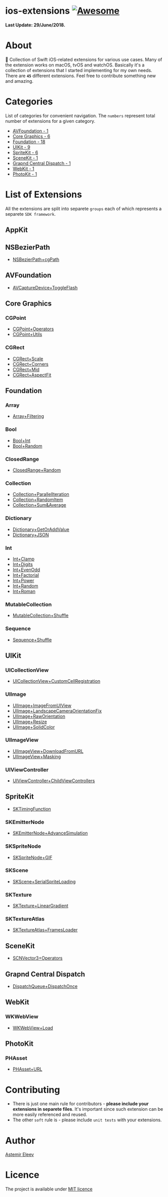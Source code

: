 # ios-extensions [![Awesome](https://cdn.rawgit.com/sindresorhus/awesome/d7305f38d29fed78fa85652e3a63e154dd8e8829/media/badge.svg)](https://github.com/sindresorhus/awesome)

**Last Update: 29/June/2018.**

# About

🎉 Collection of Swift iOS-related extensions for various use cases. Many of the extension works on macOS, tvOS and watchOS. Basically it's a collection of extensions that I started implementing for my own needs. There are **`45`** different extensions. Feel free to contribute something new and amazing. 

# Categories
List of categories for convenient navigation. The `numbers` represent total number of extensions for a given category.

- [AVFoundation - 1](#avfoundation) 
- [Core Graphics - 6](#core-graphics)
- [Foundation - 18](#foundation)
- [UIKit - 9](#uikit)
- [SpriteKit - 6](#spritekit)
- [SceneKit - 1](#scenekit)
- [Grapnd Central Dispatch - 1](#grapnd-central-dispatch)
- [WebKit - 1](#webkit)
- [PhotoKit - 1](#photokit)


# List of Extensions
All the extensions are split into separete `groups` each of which represents a separete `SDK framework`. 

## AppKit

## NSBezierPath
- [NSBezierPath+cgPath](https://github.com/jVirus/ios-extensions/blob/master/ios-extensions/Extensions/AppKit/NSBezierPath%2BcgPath.swift)

## AVFoundation
- [AVCaptureDevice+ToggleFlash](https://github.com/jVirus/ios-extensions/blob/master/ios-extensions/Extensions/AVFoundation/AVCaptureDevice%2BToggleFlash.swift)

## Core Graphics

### CGPoint
- [CGPoint+Operators](https://github.com/jVirus/ios-extensions/blob/master/ios-extensions/Extensions/CoreGraphics/CGPoint/CGPoint%2BOperators.swift)
- [CGPoint+Utils](https://github.com/jVirus/ios-extensions/blob/master/ios-extensions/Extensions/CoreGraphics/CGPoint/CGPoint%2BUtils.swift)

### CGRect
- [CGRect+Scale](https://github.com/jVirus/ios-extensions/blob/master/ios-extensions/Extensions/CoreGraphics/CGRect/CGRect%2BScale.swift)
- [CGRect+Corners](https://github.com/jVirus/ios-extensions/blob/master/ios-extensions/Extensions/CoreGraphics/CGRect/CGRect%2BCorners.swift)
- [CGRect+Mid](https://github.com/jVirus/ios-extensions/blob/master/ios-extensions/Extensions/CoreGraphics/CGRect/CGRect%2BMid.swift)
- [CGRect+AspectFit](https://github.com/jVirus/ios-extensions/blob/master/ios-extensions/Extensions/CoreGraphics/CGRect/CGRect%2BAspectFit.swift)

## Foundation

### Array
- [Array+Filtering](https://github.com/jVirus/ios-extensions/blob/master/ios-extensions/Extensions/Foundation/Array/Array%2BFiltering.swift)

### Bool
- [Bool+Int](https://github.com/jVirus/ios-extensions/blob/master/ios-extensions/Extensions/Foundation/Bool/Bool%2BInt.swift)
- [Bool+Random](https://github.com/jVirus/ios-extensions/blob/master/ios-extensions/Extensions/Foundation/Bool/Bool%2BRandom.swift)

### ClosedRange
- [ClosedRange+Random](https://github.com/jVirus/ios-extensions/blob/master/ios-extensions/Extensions/Foundation/ClosedRange/ClosedRange%2BRandom.swift)   

### Collection 
- [Collection+ParallelIteration](https://github.com/jVirus/ios-extensions/blob/master/ios-extensions/Extensions/Foundation/Collection/Collection%2BParallelIteration.swift)
- [Collection+RandomItem](https://github.com/jVirus/ios-extensions/blob/master/ios-extensions/Extensions/Foundation/Collection/Collection%2BRandomItem.swift)
- [Collection+Sum&Average](https://github.com/jVirus/ios-extensions/blob/master/ios-extensions/Extensions/Foundation/Collection/Collection%2BSum%26Average.swift)

### Dictionary
- [Dictionary+GetOrAddValue](https://github.com/jVirus/ios-extensions/blob/master/ios-extensions/Extensions/Foundation/Dictionary/Dictionary%2BGetOrAddValue.swift)
- [Dictionary+JSON](https://github.com/jVirus/ios-extensions/blob/master/ios-extensions/Extensions/Foundation/Dictionary/Dictionary%2BJSON.swift)

### Int
- [Int+Clamp](https://github.com/jVirus/ios-extensions/blob/master/ios-extensions/Extensions/Foundation/Int/Int%2BClamp.swift)
- [Int+Digits](https://github.com/jVirus/ios-extensions/blob/master/ios-extensions/Extensions/Foundation/Int/Int%2BDigits.swift)
- [Int+EvenOdd](https://github.com/jVirus/ios-extensions/blob/master/ios-extensions/Extensions/Foundation/Int/Int%2BEvenOdd.swift)
- [Int+Factorial](https://github.com/jVirus/ios-extensions/blob/master/ios-extensions/Extensions/Foundation/Int/Int%2BFactorial.swift)
- [Int+Power](https://github.com/jVirus/ios-extensions/blob/master/ios-extensions/Extensions/Foundation/Int/Int%2BPower.swift)
- [Int+Random](https://github.com/jVirus/ios-extensions/blob/master/ios-extensions/Extensions/Foundation/Int/Int%2BRandom.swift)
- [Int+Roman](https://github.com/jVirus/ios-extensions/blob/master/ios-extensions/Extensions/Foundation/Int/Int%2BRoman.swift)

### MutableCollection 
- [MutableCollection+Shuffle](https://github.com/jVirus/ios-extensions/blob/master/ios-extensions/Extensions/Foundation/MutableCollection/MutableCollection%2BShuffle.swift)

### Sequence  
- [Sequence+Shuffle](https://github.com/jVirus/ios-extensions/blob/master/ios-extensions/Extensions/Foundation/Sequence/Sequence%2BShuffle.swift)

## UIKit

### UICollectionView
- [UICollectionView+CustomCellRegistration](https://github.com/jVirus/ios-extensions/blob/master/ios-extensions/Extensions/UIKit/UICollectionView/UICollectionView%2BCustomCellRegistration.swift)

### UIImage
- [UIImage+ImageFromUIView](https://github.com/jVirus/ios-extensions/blob/master/ios-extensions/Extensions/UIKit/UIImage/UIImage%2BImageFromUIView.swift)
- [UIImage+LandscapeCameraOrientationFix](https://github.com/jVirus/ios-extensions/blob/master/ios-extensions/Extensions/UIKit/UIImage/UIImage%2BLandscapeCameraOrientationFix.swift)
- [UIImage+RawOrientation](https://github.com/jVirus/ios-extensions/blob/master/ios-extensions/Extensions/UIKit/UIImage/UIImage%2BRawOrientation.swift)
- [UIImage+Resize](https://github.com/jVirus/ios-extensions/blob/master/ios-extensions/Extensions/UIKit/UIImage/UIImage%2BResize.swift)
- [UIImage+SolidColor](https://github.com/jVirus/ios-extensions/blob/master/ios-extensions/Extensions/UIKit/UIImage/UIImage%2BSolidColor.swift)

### UIImageView
- [UIImageView+DownloadFromURL](https://github.com/jVirus/ios-extensions/blob/master/ios-extensions/Extensions/UIKit/UIImageView/UIImageView%2BDownloadFromURL.swift)
- [UIImageView+Masking](https://github.com/jVirus/ios-extensions/blob/master/ios-extensions/Extensions/UIKit/UIImageView/UIImageView%2BMasking.swift)

### UIViewController
- [UIViewController+ChildViewControllers](https://github.com/jVirus/ios-extensions/blob/master/ios-extensions/Extensions/UIKit/UIViewController/UIViewController%2BChildViewControllers.swift)

## SpriteKit
- [SKTimingFunction](https://github.com/jVirus/ios-extensions/blob/master/ios-extensions/Extensions/SpriteKit/SKTimingFunction.swift)

### SKEmitterNode
- [SKEmitterNode+AdvanceSimulation](https://github.com/jVirus/ios-extensions/blob/master/ios-extensions/Extensions/SpriteKit/SKEmitterNode/SKEmitterNode%2BAdvanceSimulation.swift)

### SKSpriteNode
- [SKSpriteNode+GIF](https://github.com/jVirus/ios-extensions/blob/master/ios-extensions/Extensions/SpriteKit/SKSpriteNode/SKSpriteNode%2BGIF.swift)

### SKScene
- [SKScene+SerialSpriteLoading](https://github.com/jVirus/ios-extensions/blob/master/ios-extensions/Extensions/SpriteKit/SKScene/SKScene%2BSerialSpriteLoading.swift)

### SKTexture
- [SKTexture+LinearGradient](https://github.com/jVirus/ios-extensions/blob/master/ios-extensions/Extensions/SpriteKit/SKTexture/SKTexture%2BLinearGradient.swift)

### SKTextureAtlas
- [SKTextureAtlas+FramesLoader](https://github.com/jVirus/ios-extensions/blob/master/ios-extensions/Extensions/SpriteKit/SKTextureAtlas/SKTextureAtlas%2BFramesLoader.swift)

## SceneKit
- [SCNVector3+Operators](https://github.com/jVirus/ios-extensions/blob/master/ios-extensions/Extensions/SceneKit/SCNVector3%2BOperators.swift)

## Grapnd Central Dispatch
- [DispatchQueue+DispatchOnce](https://github.com/jVirus/ios-extensions/blob/master/ios-extensions/Extensions/Grand%20Central%20Dispatch/DispatchQueue%2BDispatchOnce.swift)

## WebKit

### WKWebView
- [WKWebView+Load](https://github.com/jVirus/ios-extensions/blob/master/ios-extensions/Extensions/WebKit/WKWebView/WKWebView%2BLoad.swift)

## PhotoKit

### PHAsset
- [PHAsset+URL](https://github.com/jVirus/ios-extensions/blob/master/ios-extensions/Extensions/PhotoKit/PHAsset/PHAsset%2BURL.swift)

# Contributing 
- There is just one main rule for contributors - **please include your extensions in separete files**. It's important since such extension can be more easily referenced and reused.
- The other `soft` rule is - please include `unit tests` with your extensions. 

# Author 
[Astemir Eleev](https://github.com/jVirus)

# Licence
The project is available under [MIT licence](https://github.com/jVirus/ios-extensions/blob/master/LICENSE)
